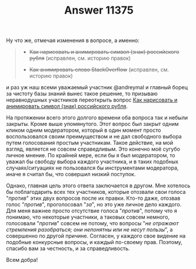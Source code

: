 ﻿---
title: "Answer 11375"
se.owner.user_id: 377637
se.owner.display_name: "Sevastopol&#39;"
se.owner.link: "https://ru.meta.stackoverflow.com/users/377637/sevastopol"
se.answer_id: 11375
se.question_id: 10370
se.post_type: answer
se.is_accepted: False
---
<p>Ну что же, отмечая изменения в вопросе, а именно:</p>
<blockquote>
<ul>
<li><p><s>Как нарисовать и анимировать символ (знак) российского рубля</s> (исправлен, см. историю правок)</p>
</li>
<li><p><s>Как анимировать слово StackOverflow</s> (исправлен, см. историю правок)</p>
</li>
</ul>
</blockquote>
<p>и раз уж наш всеми уважаемый участник @andreymal и главный борец за чистоту базы знаний вынес такое решение, то призываю неравнодушных участников переоткрыть вопрос <a href="https://ru.stackoverflow.com/q/1113095/377637">Как нарисовать и анимировать символ (знак) российского рубля</a>.</p>
<p>На протяжении всего этого долгого времени оба вопроса так и небыли закрыты. Кроме выше упомянутого. Этот вопрос был закрыт одним кликом одним модератором, который в один момент просто воспользовался своим преимуществом и не дал свободного выбора путем голосования простым участникам. Такое действие, на мой взгляд, является не совсем справедливым. Это конечно моё сугубо личное мнение. По крайней мере, если бы я был модератором, то уважал бы свободу выбора каждого участника, и в таких подобных случаях/ситуациях не пользовался бы инструментами модератора, иначе я считал бы, что совершил низкий поступок.</p>
<p>Однако, главная цель этого ответа заключается в другом. Мне хотелось бы поблагодарить всех тех участников, которые отозвали свои голоса &quot;<em>против</em>&quot; этих двух вопросов после их правки. Кто-то даже, отозвав голос &quot;<em>против</em>&quot;, проголосовал &quot;<em>за</em>&quot;, но это уже личное дело каждого. Для меня важнее просто отсутствие голоса &quot;<em>против</em>&quot;, потому что я понимаю, что некоторые участники, а таковых совсем немного, голосовали &quot;<em>против</em>&quot; совсем не потому, что вопросы &quot;<em>не отражают стремления разобраться; они непонятны или не несут пользы</em>&quot;, а совершенно по другой причине. Согласен, у каждого свое видение на подобные конкурсные вопросы, и каждый по-своему прав. Поэтому, спасибо вам за честность, и за справедливость.</p>
<p>Всем добра!</p>
